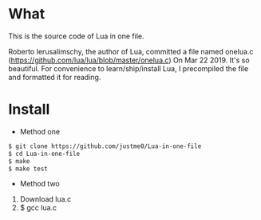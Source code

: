 # What
This is the source code of Lua in one file.

Roberto Ierusalimschy, the author of Lua, committed a file named onelua.c (https://github.com/lua/lua/blob/master/onelua.c) On Mar 22 2019.
It's so beautiful. For convenience to learn/ship/install Lua, I precompiled the file and formatted it for reading.

# Install
* Method one
```bash
$ git clone https://github.com/justme0/Lua-in-one-file
$ cd Lua-in-one-file
$ make
$ make test
```

* Method two
1. Download lua.c
2. $ gcc lua.c
